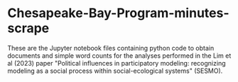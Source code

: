 # Chesapeake-Bay-Program-minutes-scrape
These are the Jupyter notebook files containing python code to obtain documents and simple word counts
for the analyses performed in the Lim et al (2023) paper "Political influences in participatory modeling: 
recognizing modeling as a social process within social-ecological systems" (SESMO).

